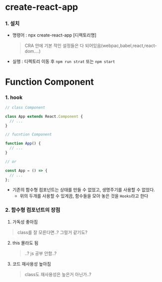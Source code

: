 # create-react-app

### 1. 설치

- 명령어 : npx create-react-app [디렉토리명]

  > CRA 안에 기본 적인 설정들은 다 되어있음(webpac,babel,react,react-dom....)

- 실행 : 디렉토리 이동 후 `npm run strat` 또는 `npm start`

# Function Component

### 1. hook

```js
// class Component

class App extends React.Component {
  // ...
}

// fucntion Component

function App() {
  // ...
}

// or

const App = () => {
  // ...
};
```

- 기존의 함수형 컴포넌트는 상태를 만들 수 없었고, 생명주기를 사용할 수 없었다.
  - 위의 두개를 사용할 수 있게끔, 함수들을 모아 놓은 것을 `Hooks`라고 한다

### 2. 함수형 컴포넌트의 장점

1. 가독성 좋아짐

> class를 잘 모른다면..? 그럴거 같기도?

2. this 몰라도 됨

   > ..? js 공부 안함..?

3. 코드 재사용성 높아짐
   > class도 재사용성은 높은거 아닌가..?
